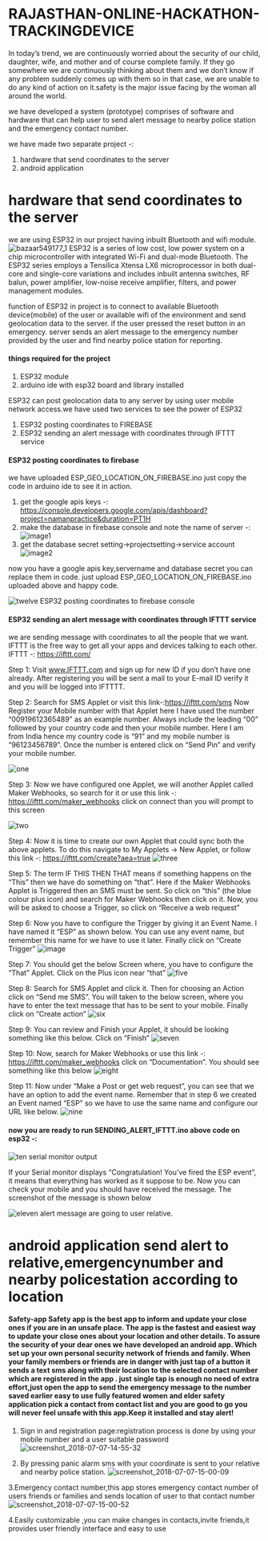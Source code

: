 # RAJASTHAN-ONLINE-HACKATHON-TRACKINGDEVICE
In today’s trend, we are continuously worried about the security of our child, daughter, wife, and mother and of course complete family. 
If they go somewhere we are continuously thinking about them and we don’t know if any problem suddenly comes up with them so in that case, we are unable to do any kind of action on it.safety is the major issue facing by the woman all around the world.

we have developed a system (prototype) comprises of software and hardware that can help user to send alert message to nearby police station and the emergency contact number.
 
we have made two separate project -:
1. hardware that send coordinates to the server 
2. android application


# hardware that send coordinates to the server

we are using ESP32 in our project having inbuilt Bluetooth and wifi module.
![bazaar549177_1](https://user-images.githubusercontent.com/19189211/42413423-3ced7df4-823d-11e8-90f8-30e8c851253b.jpg)
ESP32 is a series of low cost, low power system on a chip microcontroller with integrated Wi-Fi and dual-mode Bluetooth. The ESP32 series employs a Tensilica Xtensa LX6 microprocessor in both dual-core and single-core variations and includes inbuilt antenna switches, RF balun, power amplifier, low-noise receive amplifier, filters, and power management modules. 

function of ESP32 in  project is to connect to available Bluetooth device(mobile) of the user or available wifi of the environment and send geolocation data to the server. if the user pressed the reset button in an emergency.  server sends an alert message to the emergency number provided by the user and find nearby police station for reporting.

#### things required for the project
1. ESP32 module
2. arduino ide with esp32 board and library installed

ESP32 can post geolocation data to any server by using user mobile network access.we have used two services to see the power of ESP32 
1. ESP32 posting coordinates to FIREBASE
2. ESP32 sending an alert message with coordinates through IFTTT service


#### ESP32 posting coordinates to firebase
we have uploaded ESP_GEO_LOCATION_ON_FIREBASE.ino just copy the code in arduino ide to see it in action.
1. get the google apis keys -: https://console.developers.google.com/apis/dashboard?project=namanpractice&duration=PT1H
2. make the database in firebase console and note the name of server -:
![image1](https://user-images.githubusercontent.com/19189211/42413654-398a3fb2-8242-11e8-9293-dd956ed37bab.png)
3. get the database secret setting->projectsetting->service account
![image2](https://user-images.githubusercontent.com/19189211/42413676-8f07a4c0-8242-11e8-9714-54af5f54648c.png)

now you have a google apis key,servername and database secret you can replace them in code.
just upload ESP_GEO_LOCATION_ON_FIREBASE.ino uploaded above and happy code.

![twelve](https://user-images.githubusercontent.com/19189211/42413984-bcf35c60-8249-11e8-83be-2cb73d36f46e.png)
ESP32 posting coordinates to firebase console

#### ESP32 sending an alert message with coordinates through IFTTT service
we are sending message with coordinates to all the people that we want.
IFTTT is the free way to get all your apps and devices talking to each other.
IFTTT -: https://ifttt.com/

Step 1: Visit www.IFTTT.com and sign up for new ID if you don’t have one already. After registering you will be sent a mail to your E-mail ID verify it and you will be logged into IFTTTT.

Step 2: Search for SMS Applet or visit this link-:https://ifttt.com/sms 
Now Register your Mobile number with that Applet here I have used the number “00919612365489” as an example number. Always include the leading “00” followed by your country code and then your mobile number. Here I am from India hence my country code is “91” and my mobile number is “96123456789”. Once the number is entered click on “Send Pin” and verify your mobile number.

![one](https://user-images.githubusercontent.com/19189211/42413741-55697d36-8244-11e8-8f7d-3ea2fd04f871.png)

Step 3: Now we have configured one Applet, we will another Applet called Maker Webhooks, so search for it or use this link -: https://ifttt.com/maker_webhooks
click on connect than you will prompt to this screen

![two](https://user-images.githubusercontent.com/19189211/42413771-c33690a6-8244-11e8-9bf6-7b691d946c1c.png)

Step 4: Now it is time to create our own Applet that could sync both the above applets. To do this navigate to My Applets -> New Applet, or follow this link -: https://ifttt.com/create?aea=true
![three](https://user-images.githubusercontent.com/19189211/42413787-5480b6cc-8245-11e8-87f8-c881751d6b54.png)

Step 5: The term IF THIS THEN THAT means if something happens on the “This” then we have do something on “that”. Here if the Maker Webhooks Applet is Triggered then an SMS must be sent. So click on “this” (the blue colour plus icon) and search for Maker Webhooks then click on it. Now, you will be asked to choose a Trigger, so click on “Receive a web request”

Step 6: Now you have to configure the Trigger by giving it an Event Name. I have named it “ESP” as shown below. You can use any event name, but remember this name for we have to use it later. Finally click on “Create Trigger”
![image](https://user-images.githubusercontent.com/19189211/42413813-d67897d0-8245-11e8-827c-d32c062e8268.png)

Step 7: You should get the below Screen where, you have to configure the “That” Applet.  Click on the Plus icon near “that”
 ![five](https://user-images.githubusercontent.com/19189211/42413826-30a45802-8246-11e8-9078-e7cce1bcdaba.png)
 
Step 8: Search for SMS Applet and click it. Then for choosing an Action click on “Send me SMS”. You will taken to the below screen, where you have to enter the text message that has to be sent to your mobile. Finally click on “Create action”
 ![six](https://user-images.githubusercontent.com/19189211/42413838-89695a50-8246-11e8-827d-b34aec6c725a.png)
 
Step 9: You can review and Finish your Applet, it should be looking something like this below. Click on “Finish”
![seven](https://user-images.githubusercontent.com/19189211/42413855-e5847d38-8246-11e8-9463-c956b5cb1509.png)

Step 10: Now, search for Maker Webhooks or use this link -: https://ifttt.com/maker_webhooks
click on “Documentation”. You should see something like this below
![eight](https://user-images.githubusercontent.com/19189211/42413881-40ac8458-8247-11e8-8543-ead19127907c.png)

Step 11: Now under “Make a Post or get web request”, you can see that we have an option to add the event name. Remember that in step 6 we created an Event named “ESP” so we have to use the same name and configure our URL like below.
![nine](https://user-images.githubusercontent.com/19189211/42413890-8317109c-8247-11e8-8c02-51b0d9710d0f.png)

#### now you are ready to run SENDING_ALERT_IFTTT.ino above code on esp32 -:
![ten](https://user-images.githubusercontent.com/19189211/42413914-3c996ef2-8248-11e8-9e09-86e2059b9b43.png)
serial monitor output

If your Serial monitor displays “Congratulation! You’ve fired the ESP event”, it means that everything has worked as it suppose to be. Now you can check your mobile and you should have received the message. The screenshot of the message is shown below

![eleven](https://user-images.githubusercontent.com/19189211/42413934-cd7d461e-8248-11e8-8406-40c4e4338b3b.png)
alert message are going to user relative.




# android application send alert to relative,emergencynumber and nearby policestation according to location
#### Safety-app Safety app is the best app to inform and update your close ones if you are in an unsafe place. The app is the fastest and easiest way to update your close ones about your location and other details. To assure the security of your dear ones we have developed an android app. Which set up your own personal security network of friends and family. When your family members or friends are in danger with just tap of a button it sends a text sms along with their location to the selected contact number which are registered in the app . just single tap is enough no need of extra effort,just open the app to send the emergency message to the number saved earlier easy to use fully featured women and elder safety application pick a contact from contact list and you are good to go you will never feel unsafe with this app.Keep it installed and stay alert!

1. Sign in and registration page:registration process is done by using your mobile number and a user suitable password 
![screenshot_2018-07-07-14-55-32](https://user-images.githubusercontent.com/19189211/42414116-2237a016-824c-11e8-81c1-ba34b720802f.png)

2. By pressing panic alarm sms with your coordinate is sent to your relative and nearby police station.
![screenshot_2018-07-07-15-00-09](https://user-images.githubusercontent.com/19189211/42414155-d8fcf5bc-824c-11e8-97dd-bdc3fab7374f.png)

3.Emergency contact number,this app stores emergency contact number of users friends or families and sends location of user to that contact number
![screenshot_2018-07-07-15-00-52](https://user-images.githubusercontent.com/19189211/42414179-4a0db944-824d-11e8-8eab-d1c805199280.png)

4.Easily customizable ,you can make changes in contacts,invite friends,it provides user friendly interface and easy to use






 
 
